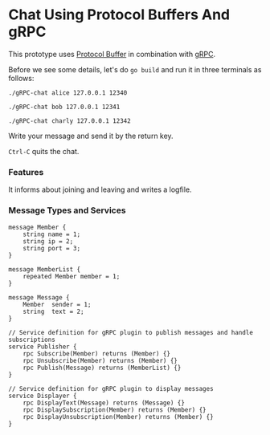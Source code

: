 # Chat Using Protocol Buffers And gRPC

This prototype uses [Protocol Buffer](https://developers.google.com/protocol-buffers/docs/gotutorial) in combination with [gRPC](https://grpc.io/docs/quickstart/go/).


Before we see some details, let's do `go build` and run it in three terminals as follows:

`./gRPC-chat alice 127.0.0.1 12340`

`./gRPC-chat bob 127.0.0.1 12341`

`./gRPC-chat charly 127.0.0.1 12342`

Write your message and send it by the return key.

`Ctrl-C` quits the chat.

### Features

It informs about joining and leaving and writes a logfile.

### Message Types and Services

```
message Member {
    string name = 1;
    string ip = 2;
    string port = 3;
}

message MemberList {
    repeated Member member = 1;
}

message Message {
    Member  sender = 1;
    string  text = 2;
}

// Service definition for gRPC plugin to publish messages and handle subscriptions
service Publisher {
    rpc Subscribe(Member) returns (Member) {}
    rpc Unsubscribe(Member) returns (Member) {}
    rpc Publish(Message) returns (MemberList) {}
}

// Service definition for gRPC plugin to display messages
service Displayer {
    rpc DisplayText(Message) returns (Message) {}
    rpc DisplaySubscription(Member) returns (Member) {}
    rpc DisplayUnsubscription(Member) returns (Member) {}
}
```
